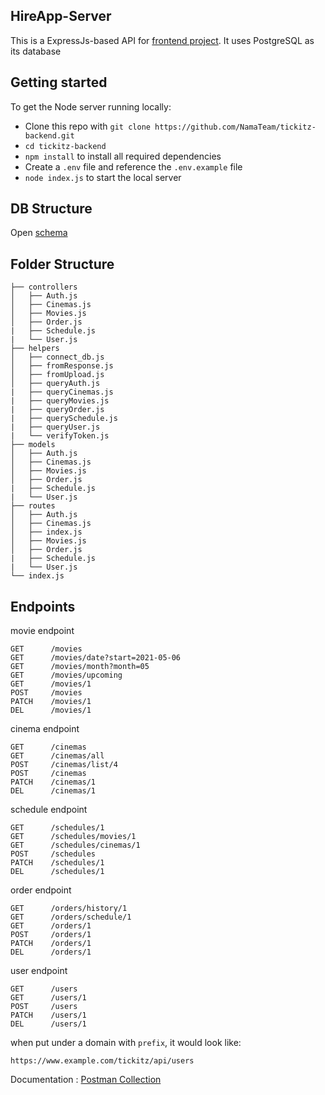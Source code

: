 ## HireApp-Server

This is a ExpressJs-based API for [frontend project](https://github.com/ARRAY-4/frontend). It uses PostgreSQL as its database

## Getting started

To get the Node server running locally:

* Clone this repo with `git clone https://github.com/NamaTeam/tickitz-backend.git`
* `cd tickitz-backend`
* `npm install` to install all required dependencies
* Create a `.env` file and reference the `.env.example` file
* `node index.js` to start the local server

## DB Structure

Open [schema](https://drawsql.app/teams/array/diagrams/copy-of-auth-db)

## Folder Structure

    ├── controllers                    
    │   ├── Auth.js              
    │   ├── Cinemas.js              
    │   ├── Movies.js             
    │   ├── Order.js
    |   ├── Schedule.js
    |   └── User.js
    ├── helpers
    │   ├── connect_db.js
    │   ├── fromResponse.js              
    │   ├── fromUpload.js             
    │   ├── queryAuth.js
    |   ├── queryCinemas.js
    |   ├── queryMovies.js
    |   ├── queryOrder.js
    |   ├── querySchedule.js
    |   ├── queryUser.js
    |   └── verifyToken.js
    ├── models
    │   ├── Auth.js
    │   ├── Cinemas.js
    │   ├── Movies.js
    │   ├── Order.js
    |   ├── Schedule.js
    |   └── User.js
    ├── routes
    │   ├── Auth.js              
    │   ├── Cinemas.js    
    │   ├── index.js
    │   ├── Movies.js             
    │   ├── Order.js
    |   ├── Schedule.js
    |   └── User.js
    └── index.js
    
## Endpoints
movie endpoint

    GET      /movies
    GET      /movies/date?start=2021-05-06
    GET      /movies/month?month=05
    GET      /movies/upcoming
    GET      /movies/1
    POST     /movies
    PATCH    /movies/1
    DEL      /movies/1

cinema endpoint

    GET      /cinemas
    GET      /cinemas/all
    POST     /cinemas/list/4
    POST     /cinemas
    PATCH    /cinemas/1
    DEL      /cinemas/1
    
schedule endpoint

    GET      /schedules/1
    GET      /schedules/movies/1
    GET      /schedules/cinemas/1
    POST     /schedules
    PATCH    /schedules/1
    DEL      /schedules/1
    
order endpoint

    GET      /orders/history/1
    GET      /orders/schedule/1
    GET      /orders/1
    POST     /orders/1
    PATCH    /orders/1
    DEL      /orders/1
    
user endpoint

    GET      /users
    GET      /users/1
    POST     /users
    PATCH    /users/1
    DEL      /users/1    

when put under a domain with `prefix`, it would look like:

    https://www.example.com/tickitz/api/users
 
Documentation : [Postman Collection](https://documenter.getpostman.com/view/13687762/TzeTJp9W)
 
